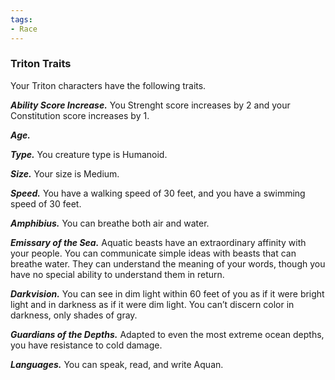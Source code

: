 ```yaml
---
tags:
- Race
---
```




### Triton Traits
Your Triton characters have the following traits.

***Ability Score Increase.***
You Strenght score increases by 2 and your Constitution score increases by 1.

***Age.***


***Type.***
You creature type is Humanoid.

***Size.***
Your size is Medium.

***Speed.***
You have a walking speed of 30 feet, and you have a swimming speed of 30 feet.

***Amphibius.***
You can breathe both air and water.

***Emissary of the Sea.***
Aquatic beasts have an extraordinary affinity with your people. You can communicate simple ideas with beasts that can breathe water. They can understand the meaning of your words, though you have no special ability to understand them in return.

***Darkvision.***
You can see in dim light within 60 feet of you as if it were bright light and in darkness as if it were dim light. You can’t discern color in darkness, only shades of gray.

***Guardians of the Depths.***
Adapted to even the most extreme ocean depths, you have resistance to cold damage.

***Languages.***
You can speak, read, and write Aquan.

